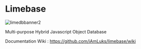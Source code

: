 # Limebase
![limedbbanner2](https://user-images.githubusercontent.com/43921069/161803890-d6a54d73-d7fb-4959-9171-a7aae7126837.png)

Multi-purpose Hybrid Javascript Object Database

Documentation Wiki : https://github.com/iAmLuks/limebase/wiki